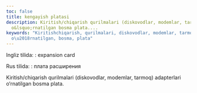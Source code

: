 ```yaml
---
toc: false
title: kengayish platasi
description: Kiritish/chiqarish qurilmalari (diskovodlar, modemlar, tarmoq) adapterlari
  o&lsquo;rnatilgan bosma plata....
keywords: "Kiritishchiqarish, qurilmalari, diskovodlar, modemlar, tarmoq, adapterlari,
  o\u2018rnatilgan, bosma, plata"
---
```


Ingliz tilida:
:   expansion card

Rus tilida:
:   плата расширения

Kiritish/chiqarish qurilmalari (diskovodlar, modemlar, tarmoq) adapterlari o‘rnatilgan bosma plata.